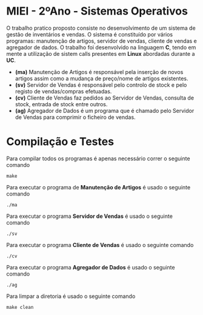 # MIEI - 2ºAno - Sistemas Operativos

O trabalho pratico proposto consiste no desenvolvimento de um sistema de gestão de inventários e vendas. O sistema é constituído por vários programas: manutenção de artigos, servidor de vendas, cliente de vendas e agregador de dados. O trabalho foi desenvolvido na linguagem **C**, tendo em mente a utilização de sistem calls presentes em **Linux** abordadas durante a **UC**.

* **(ma)** Manutenção de Artigos é responsável pela inserção de novos artigos assim como a mudança de preço/nome de artigos existentes.
* **(sv)** Servidor de Vendas é responsável pelo controlo de stock e pelo registo de vendas/compras efetuadas.
* **(cv)** Cliente de Vendas faz pedidos ao Servidor de Vendas, consulta de stock, entrada de stock entre outros.
* **(ag)** Agregador de Dados é um programa que é chamado pelo Servidor de Vendas para comprimir o ficheiro de vendas.


# Compilação e Testes

Para compilar todos os programas é apenas necessário correr o seguinte comando

```
make
```

Para executar o programa de **Manutenção de Artigos** é usado o seguinte comando
```
./ma
```

Para executar o programa **Servidor de Vendas** é usado o seguinte comando
```
./sv
```

Para executar o programa **Cliente de Vendas** é usado o seguinte comando
```
./cv
```

Para executar o programa **Agregador de Dados** é usado o seguinte comando
```
./ag
```

Para limpar a diretoria é usado o seguinte comando

```
make clean
```